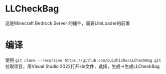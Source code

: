 # LLCheckBag
这是Minecraft Bedrock Server 的插件，需要LiteLoader的前置
# 编译
使用
``
git clone --recursive https://github.com/quizhizhe/LLCheckBag.git
``
拉取项目，用Visual Studio 2022打开sln文件，选择，生成->生成LLCheckBag
